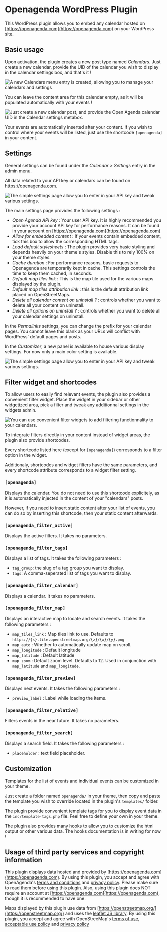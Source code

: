 # Openagenda WordPress Plugin

This WordPress plugin allows you to embed any calendar hosted on [https://openagenda.com](https://openagenda.com) on your WordPress site.

## Basic usage

Upon activation, the plugin creates a new post type named *Calendars*. Just create a new calendar, provide the UID of the calendar you wish to display in the calendar settings box, and that's it !

![A new *Calendars* menu entry is created, allowing you to manage your calendars and settings](assets/screenshots/screenshot-1.png)

You can leave the content area for this calendar empty, as it will be populated automatically with your events !

![Just create a new calendar post, and provide the Open Agenda calendar UID in the *Calendar settings* metabox.](assets/screenshots/screenshot-3.png)

Your events are automatically inserted after your content. If you wish to control where your events will be listed, just use the shortcode `[openagenda]` in your content.

## Settings

General settings can be found under the *Calendar > Settings* entry in the admin menu.

All data related to your API key or calendars can be found on https://openagenda.com.

![The simple settings page allow you to enter in your API key and tweak various settings.](assets/screenshots/screenshot-2.png)

The main settings page provides the following settings : 

 * *Open Agenda API key* : Your user API key. It is highly recommended you provide your account API key for performance reasons. It can be found in your account on [https://openagenda.com](https://openagenda.com)
 * *Allow for embedded content* : If your events contain embedded content, tick this box to allow the corresponding HTML tags.
 * *Load default stylesheets* : The plugin provides very basic styling and depends heavily on your theme's styles. Disable this to rely 100% on your theme styles.
 * *Cache duration* : For performance reasons, basic requests to Openagenda are temporarily kept in cache. This settings controls the time to keep them cached, in seconds.
 * *Default map tiles link* : This is the map tile used for the various maps displayed by the plugin.
 * *Default map tiles attribution link* : this is the default attribution link placed on OpenStreetMaps.
 * *Delete all calendar content on uninstall ?* : controls whether you want to delete all your content on uninstall.
 * *Delete all options on uninstall ?* : controls whether you want to delete all your calendar settings on uninstall.

In the *Permalinks* settings, you can change the prefix for your calendar pages. You cannot leave this blank as your URLs will conflict with WordPress' default pages and posts.

In the *Customizer*, a new panel is available to house various display settings. For now only a main color setting is available.

![The simple settings page allow you to enter in your API key and tweak various settings.](assets/screenshots/screenshot-6.png)

## Filter widget and shortcodes

To allow users to easily find relevant events, the plugin also provides a convenient filter widget. Place the widget in your sidebar or other widgetized area, pick a filter and tweak any additionnal settings in the widgets admin.

![You can use convenient filter widgets to add filtering functionnality to your calendars.](assets/screenshots/screenshot-4.png)

To integrate filters directly in your content instead of widget areas, the plugin also provide shortcodes.

Every shortcode listed here (except for `[openagenda]`) corresponds to a filter option in the widget.

Additionaly, shortcodes and widget filters have the same parameters, and every shortcode attribute corresponds to a widget filter setting.

### `[openagenda]`

Displays the calendar. You do not need to use this shortcode explicitely, as it is automatically injected in the content of your "calendars" posts.

However, if you need to insert static content after your list of events, you can do so by inserting this shortcode, then your static content afterwards.

### `[openagenda_filter_active]`

Displays the active filters. It takes no parameters.

### `[openagenda_filter_tags]`

Displays a list of tags. It takes the following parameters : 

 * `tag_group`: the slug of a tag group you want to display.
 * `tags`: A comma-seperated list of tags you want to display.

### `[openagenda_filter_calendar]`

Displays a calendar. It takes no parameters.

### `[openagenda_filter_map]`

Displays an interactive map to locate and search events. It takes the following parameters :

 * `map_tiles_link` : Map tiles link to use. Defaults to `https://{s}.tile.openstreetmap.org/{z}/{x}/{y}.png`
 * `map_auto` : Whether to automatically update map on scroll. 
 * `map_longitude` : Default longitude
 * `map_latitude` : Default latitude
 * `map_zoom` : Default zoom level. Defaults to 12. Used in conjunction with `map_latitude` and `map_longitude`.

### `[openagenda_filter_preview]`

Displays next events. It takes the following parameters : 

 * `preview_label` : Label while loading the items.

### `[openagenda_filter_relative]`

Filters events in the near future. It takes no parameters.

### `[openagenda_filter_search]`

Displays a search field. It takes the following parameters :

 * `placeholder` : text field placeholder.

## Customization

Templates for the list of events and individual events can be customized in your theme.

Just create a folder named `openagenda/` in your theme, then copy and paste the template you wish to override located in the plugin's `templates/` folder.

The plugin provide convenient template tags for you to display event data in the `inc/template-tags.php` file. Feel free to define your own in your theme.

The plugin also provides many hooks to allow you to customize the html output or other various data. The hooks documentation is in writing for now !

## Usage of third party services and copyright information

This plugin displays data hosted and provided by [https://openagenda.com](https://openagenda.com). By using this plugin, you accept and agree with OpenAgenda's [terms and conditions](https://openagenda.zendesk.com/hc/fr/articles/201753991) and [privacy policy](https://openagenda.zendesk.com/hc/fr/articles/360003182014). Please make sure to read them before using this plugin. Also, using this plugin does NOT require an account at [https://openagenda.com](https://openagenda.com), though it is recommended to have one.

Maps displayed by this plugin use data from [https://openstreetmap.org/](https://openstreetmap.org/) and uses the [leaflet JS library](https://leafletjs.com/). By using this plugin, you accept and agree with OpenStreeMap's [terms of use](https://wiki.osmfoundation.org/wiki/Terms_of_Use), [acceptable use policy](https://wiki.openstreetmap.org/wiki/Acceptable_Use_Policy) and [privacy policy](https://wiki.osmfoundation.org/wiki/Privacy_Policy) 
